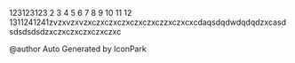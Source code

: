 123123123
2
3
4
5
6
7
8
9
10
11
12
1311241241zvzxvzxvzxczxczxczxczxczxczzxczxcxcdaqsdqdwdqdqdzxcasdsdsdsdsdzxczxczxczxczxczxc

@author Auto Generated by IconPark

<!-- generated by git-cliff -->

[//]: (这是一段被注释掉的文字)